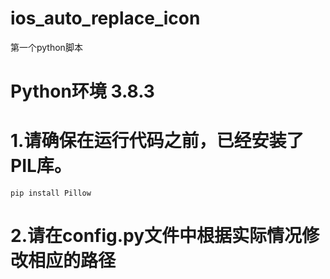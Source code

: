# ios_auto_replace_icon
第一个python脚本

# Python环境 3.8.3

# 1.请确保在运行代码之前，已经安装了PIL库。
```
pip install Pillow
```

# 2.请在config.py文件中根据实际情况修改相应的路径


